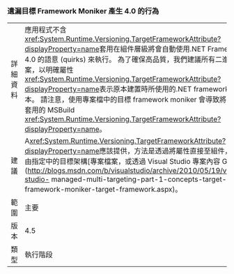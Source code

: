 ### <a name="missing-target-framework-moniker-results-in-40-behavior"></a>遺漏目標 Framework Moniker 產生 4.0 的行為

|   |   |
|---|---|
|詳細資料|應用程式不含<xref:System.Runtime.Versioning.TargetFrameworkAttribute?displayProperty=name>套用在組件層級將會自動使用.NET Framework 4.0 的語意 (quirks) 來執行。 為了確保高品質，我們建議所有二進位檔案，以明確屬性<xref:System.Runtime.Versioning.TargetFrameworkAttribute?displayProperty=name>表示原本建置時所使用的.NET framework 版本。 請注意，使用專案檔中的目標 framework moniker 會導致將自動套用的 MSBuild <xref:System.Runtime.Versioning.TargetFrameworkAttribute?displayProperty=name>。|
|建議|A<xref:System.Runtime.Versioning.TargetFrameworkAttribute?displayProperty=name>應該提供，方法是透過將屬性直接至組件，或藉由指定中的目標架構[專案檔案，或透過 Visual Studio 專案內容 GUI](http://blogs.msdn.com/b/visualstudio/archive/2010/05/19/visual-studio- managed-multi-targeting-part-1-concepts-target-framework-moniker-target-framework.aspx)。|
|範圍|主要|
|版本|4.5|
|類型|執行階段|

